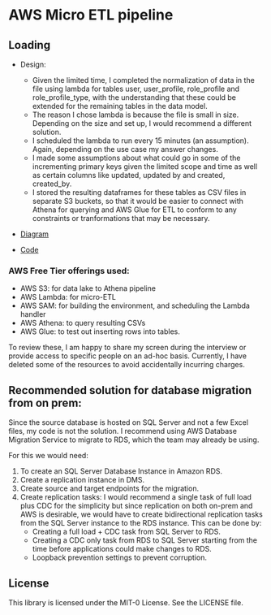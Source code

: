# AWS Micro ETL pipeline



## Loading  
- Design:
  - Given the limited time, I completed the normalization of data in the file using lambda for tables user, user_profile, role_profile and role_profile_type, with the understanding that these could be extended for the remaining tables in the data model. 
  - The reason I chose lambda is because the file is small in size. Depending on the size and set up, I would recommend a different solution.
  - I scheduled the lambda to run every 15 minutes (an assumption). Again, depending on the use case my answer changes.
  - I made some assumptions about what could go in some of the incrementing primary keys given the limited scope and time as well as certain columns like updated, updated by and created, created_by.
  - I stored the resulting dataframes for these tables as CSV files in separate S3 buckets, so that it would be easier to connect with Athena for querying and AWS Glue for ETL to conform to any constraints or tranformations that may be necessary.
  
- [Diagram](Kriti-Aspen-capital.png)
- [Code](aws_micro_etl_sample.ipynb)


### AWS Free Tier offerings used:
- AWS S3: for data lake to Athena pipeline
- AWS Lambda: for micro-ETL
- AWS SAM: for building the environment, and scheduling the Lambda handler
- AWS Athena: to query resulting CSVs
- AWS Glue: to test out inserting rows into tables.


To review these, I am happy to share my screen during the interview or provide access to specific people on an ad-hoc basis. Currently, I have deleted some of the resources to avoid accidentally incurring charges.

## Recommended solution for database migration from on prem:
Since the source database is hosted on SQL Server and not a few Excel files, my code is not the solution. 
I recommend using AWS Database Migration Service to migrate to RDS, which the team may already be using.

For this we would need:
1. To create an SQL Server Database Instance in Amazon RDS.
2. Create a replication instance in DMS.
3. Create source and target endpoints for the migration.
4. Create replication tasks: I would recommend a single task of full load plus CDC for the simplicity but since replication on both on-prem and AWS is desirable, we would have to create bidirectional replication tasks from the SQL Server instance to the RDS instance. This can be done by:
   - Creating a full load + CDC task from SQL Server to RDS.
   - Creating a CDC only task from RDS to SQL Server starting from the time before applications could make changes to RDS.
   - Loopback prevention settings to prevent corruption.



## License

This library is licensed under the MIT-0 License. See the LICENSE file.
